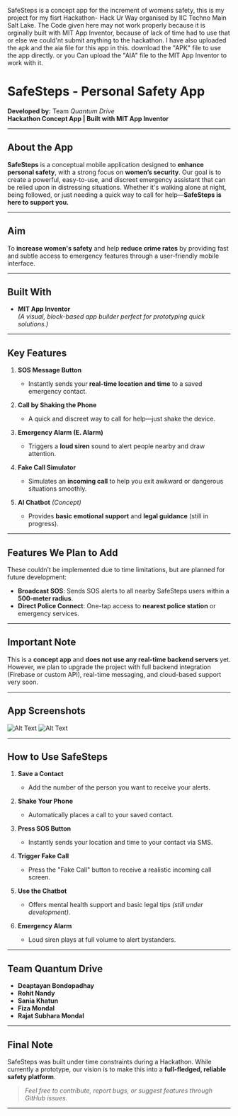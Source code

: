 SafeSteps is a concept app for the increment of womens safety, this is my project for my fisrt Hackathon- Hack Ur Way organised by IIC Techno Main Salt Lake.
The Code given here may not work properly because it is orginally built with MIT App Inventor, because of lack of time had to use that or else we could'nt submit anything to the hackathon.
I have also uploaded the apk and the aia file for this app in this.
download the "APK" file to use the app directly.
or you Can upload the "AIA" file to the MIT App Inventor to work with it.

# SafeSteps - Personal Safety App

**Developed by:** Team *Quantum Drive*  
**Hackathon Concept App | Built with MIT App Inventor**

---

## About the App

**SafeSteps** is a conceptual mobile application designed to **enhance personal safety**, with a strong focus on **women’s security**. Our goal is to create a powerful, easy-to-use, and discreet emergency assistant that can be relied upon in distressing situations. Whether it's walking alone at night, being followed, or just needing a quick way to call for help—**SafeSteps is here to support you.**

---

## Aim

To **increase women's safety** and help **reduce crime rates** by providing fast and subtle access to emergency features through a user-friendly mobile interface.

---

## Built With

- **MIT App Inventor**  
*(A visual, block-based app builder perfect for prototyping quick solutions.)*

---

## Key Features

1. **SOS Message Button**  
   - Instantly sends your **real-time location and time** to a saved emergency contact.

2. **Call by Shaking the Phone**  
   - A quick and discreet way to call for help—just shake the device.

3. **Emergency Alarm (E. Alarm)**  
   - Triggers a **loud siren** sound to alert people nearby and draw attention.

4. **Fake Call Simulator**  
   - Simulates an **incoming call** to help you exit awkward or dangerous situations smoothly.

5. **AI Chatbot** *(Concept)*  
   - Provides **basic emotional support** and **legal guidance** (still in progress).

---

##  Features We Plan to Add

These couldn’t be implemented due to time limitations, but are planned for future development:

- **Broadcast SOS**: Sends SOS alerts to all nearby SafeSteps users within a **500-meter radius**.
- **Direct Police Connect**: One-tap access to **nearest police station** or emergency services.

---

## Important Note

This is a **concept app** and **does not use any real-time backend servers** yet.  
However, we plan to upgrade the project with full backend integration (Firebase or custom API), real-time messaging, and cloud-based support very soon.

---

## App Screenshots

![Alt Text](https://i.imgur.com/FunjOSU.jpeg)
![Alt Text](https://i.imgur.com/lukB5lb.jpeg)

---

## How to Use SafeSteps

1. **Save a Contact**  
   - Add the number of the person you want to receive your alerts.

2. **Shake Your Phone**  
   - Automatically places a call to your saved contact.

3. **Press SOS Button**  
   - Instantly sends your location and time to your contact via SMS.

4. **Trigger Fake Call**  
   - Press the "Fake Call" button to receive a realistic incoming call screen.

5. **Use the Chatbot**  
   - Offers mental health support and basic legal tips *(still under development)*.

6. **Emergency Alarm**  
   - Loud siren plays at full volume to alert bystanders.

---

## Team Quantum Drive

- **Deaptayan Bondopadhay**  
- **Rohit Nandy**  
- **Sania Khatun**  
- **Fiza Mondal**  
- **Rajat Subhara Mondal**

---

## Final Note

SafeSteps was built under time constraints during a Hackathon. While currently a prototype, our vision is to make this into a **full-fledged, reliable safety platform**.  

> *Feel free to contribute, report bugs, or suggest features through GitHub issues.*

---
